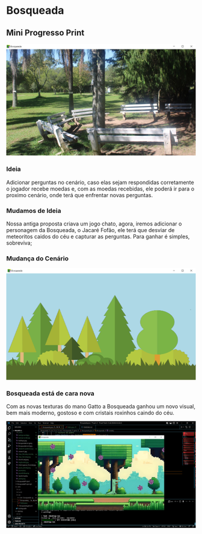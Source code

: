# Bosqueada

## Mini Progresso Print
![Erro ao carregar a imagem](Bosqueada/assets/prints/Icone+cenario1.png)

### Ideia
   Adicionar perguntas no cenário, caso elas sejam respondidas corretamente o jogador recebe moedas e, com as moedas recebidas, ele poderá ir para o proximo cenário, onde terá que enfrentar novas perguntas.

### Mudamos de Ideia
   Nossa antiga proposta criava um jogo chato, agora, iremos adicionar o personagem da Bosqueada, o Jacaré Fofão, ele terá que desviar de meteoritos caidos do céu e capturar as perguntas. Para ganhar é simples, sobreviva;

### Mudança do Cenário

![Erro ao carregar a imagem](Bosqueada/assets/prints/Screenshot%20(7).png)

### Bosqueada está de cara nova
   Com as novas texturas do mano Gatto a Bosqueada ganhou um novo visual, bem mais moderno, gostoso e com cristais roxinhos caindo do céu.

![Erro ao carregar a imagem](Bosqueada/assets/prints/Screenshot%20(10).png)